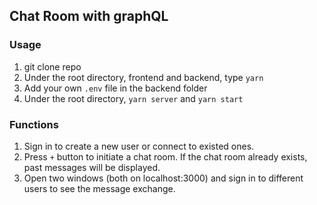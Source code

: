 ## Chat Room with graphQL
### Usage
1. git clone repo
2. Under the root directory, frontend and backend, type `yarn`
3. Add your own `.env` file in the backend folder
4. Under the root directory, `yarn server` and `yarn start`

### Functions
1. Sign in to create a new user or connect to existed ones.
2. Press `+` button to initiate a chat room. If the chat room already exists, past messages will be displayed.
3. Open two windows (both on localhost:3000) and sign in to different users to see the message exchange.

